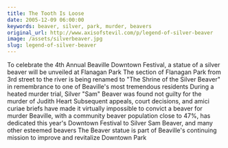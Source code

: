 ```yaml
---
title: The Tooth Is Loose
date: 2005-12-09 06:00:00
keywords: beaver, silver, park, murder, beavers
original_url: http://www.axisofstevil.com/p/legend-of-silver-beaver
image: /assets/silverbeaver.jpg
slug: legend-of-silver-beaver
---
```


To celebrate the 4th Annual Beaville Downtown Festival, a statue of a silver beaver will be unveiled at Flanagan Park The section of Flanagan Park from 3rd street to the river is being renamed to &quot;The Shrine of the Silver Beaver&quot; in remembrance to one of Beaville&#039;s most tremendous residents During a heated murder trial, Silver &quot;Sam&quot; Beaver was found not guilty for the murder of Judith Heart Subsequent appeals, court decisions, and amici curiae briefs have made it virtually impossible to convict a beaver for murder Beaville, with a community beaver population close to 47%, has dedicated this year&#039;s Downtown Festival to Silver Sam Beaver, and many other esteemed beavers The Beaver statue is part of Beaville&#039;s continuing mission to improve and revitalize Downtown Park

